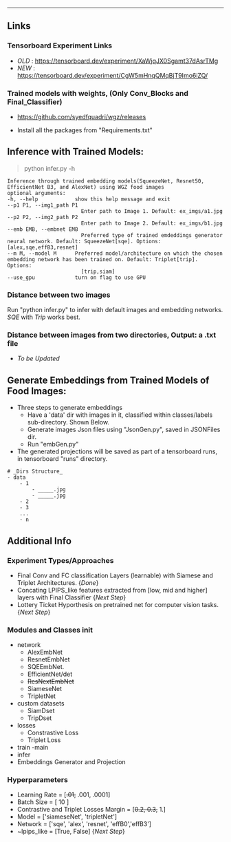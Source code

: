 -------
## Links
### Tensorboard Experiment Links
- *OLD* : https://tensorboard.dev/experiment/XaWjqJX0Sgamt37dAsrTMg
- *NEW* : https://tensorboard.dev/experiment/CgW5mHnqQMqBjT9Imo6iZQ/

### Trained models with weights, (Only Conv_Blocks and Final_Classifier)
- https://github.com/syedfquadri/wgz/releases


- Install all the packages from "Requirements.txt"
## Inference with Trained Models:
> python infer.py -h
```
Inference through trained embedding models(SqueezeNet, Resnet50, EfficientNet B3, and AlexNet) using WGZ food images 
optional arguments:
-h, --help            show this help message and exit
--p1 P1, --img1_path P1
                        Enter path to Image 1. Default: ex_imgs/a1.jpg
--p2 P2, --img2_path P2
                        Enter path to Image 2. Default: ex_imgs/b1.jpg
--emb EMB, --embnet EMB
                        Preferred type of trained emdeddings generator neural network. Default: SqueezeNet[sqe]. Options: [alex,sqe,effB3,resnet]      
--m M, --model M      Preferred model/architecture on which the chosen embedding network has been trained on. Default: Triplet[trip]. Options:       
                        [trip,siam]
--use_gpu             turn on flag to use GPU
```

### Distance between two images
Run "python infer.py" to infer with default images and embedding networks. _SQE_ with _Trip_ works best.

### Distance between images from two directories, Output: a .txt file
- _To be Updated_

## Generate Embeddings from Trained Models of Food Images:
- Three steps to generate embeddings
    - Have a 'data' dir with images in it, classified within classes/labels sub-directory. Shown Below.
    - Generate images Json files using "JsonGen.py", saved in JSONFiles dir.
    - Run "embGen.py"
- The generated projections will be saved as part of a tensorboard runs, in tensorboard "runs" directory. 
```
# _Dirs Structure_
- data
    - 1
        - _____.jpg
        - _____.jpg
    - 2
    - 3
    ...
    - n
```
## Additional Info
### Experiment Types/Approaches
- Final Conv and FC classification Layers (learnable) with Siamese and Triplet Architectures. {*Done*}
- Concating LPIPS_like features extracted from [low, mid and higher] layers with Final Classifier {_*Next Step*_}
- Lottery Ticket Hyporthesis on pretrained net for computer vision tasks. {_*Next Step*_}

### Modules and Classes init
- network
    - AlexEmbNet
    - ResnetEmbNet
    - SQEEmbNet.
    - EfficientNet/det
    - ~~ResNextEmbNet~~
    - SiameseNet
    - TripletNet
- custom datasets
    - SiamDset
    - TripDset
- losses
    - Constrastive Loss
    - Triplet Loss
- train
    -main
- infer
- Embeddings Generator and Projection

### Hyperparameters
- Learning Rate = [~~.01,~~ .001, .0001]
- Batch Size = [ 10 ]
- Contrastive and Triplet Losses Margin = [~~0.2, 0.3,~~ 1.]
- Model = ['siameseNet', 'tripletNet']
- Network = ['sqe', 'alex', 'resnet', 'effB0','effB3'] 
- ~lpips_like = [True, False] {_*Next Step*_}